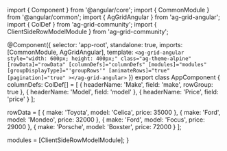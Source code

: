 import { Component } from '@angular/core';
import { CommonModule } from '@angular/common';
import { AgGridAngular } from 'ag-grid-angular';
import { ColDef } from 'ag-grid-community';
import { ClientSideRowModelModule } from 'ag-grid-community';

@Component({
  selector: 'app-root',
  standalone: true,
  imports: [CommonModule, AgGridAngular],
  template: `
    <ag-grid-angular
      style="width: 600px; height: 400px;"
      class="ag-theme-alpine"
      [rowData]="rowData"
      [columnDefs]="columnDefs"
      [modules]="modules"
      [groupDisplayType]="'groupRows'"
      [animateRows]="true"
      [pagination]="true"
    ></ag-grid-angular>
  `
})
export class AppComponent {
  columnDefs: ColDef[] = [
    { headerName: 'Make', field: 'make', rowGroup: true },
    { headerName: 'Model', field: 'model' },
    { headerName: 'Price', field: 'price' }
  ];

  rowData = [
    { make: 'Toyota', model: 'Celica', price: 35000 },
    { make: 'Ford', model: 'Mondeo', price: 32000 },
    { make: 'Ford', model: 'Focus', price: 29000 },
    { make: 'Porsche', model: 'Boxster', price: 72000 }
  ];

  modules = [ClientSideRowModelModule];
}
